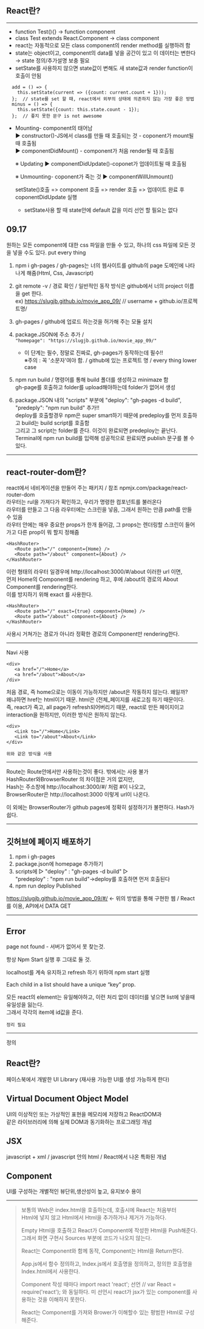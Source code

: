 ## React란?
***
 * function Test(){} → function component
 * class Test extends React.Component → class component
 * react는 자동적으로 모든 class component의 render method를 실행하려 함
 * state는 object이고, component의 data를 넣을 공간이 있고 이 데이터는 변한다 → state 정의/추가설명 보충 필요
 * setState를 사용하지 않으면 state값이 변해도 새 state값과 render function이 호출이 안됨
```
  add = () => {
    this.setState(current => ({count: current.count + 1}));
  };  // state를 set 할 때, react에서 외부의 상태에 의존하지 않는 가장 좋은 방법
  minus = () => {
    this.setState({count: this.state.count - 1});
  };  // 좋지 못한 문구 is not awesome
```

*  Mounting- component의 태어남  
    ▶ constructor()-JS에서 class를 만들 때 호출되는 것 - coponent가 mount될 때 호출됨  
    ▶ componentDidMount() - component가 처음 render될 때 호출됨

    ※ Updating
     ▶ componentDidUpdate()-coponet가 업데이트될 때 호출됨

    ※ Unmounting- coponent가 죽는 것
     ▶ componentWillUnmount()

   setState()호출 => component 호출 => render 호출 => 업데이트 완료 후 coponentDidUpdate 실행

   * setState사용 할 때 state안에 default 값을 미리 선언 할 필요는 없다  

## 09.17
 원하는 모든 component에 대한 css 파일을 만들 수 있고, 하나의 css 파일에 모든 것을 넣을 수도 있다. put every thing


  1. npm i gh-pages / gh-pages는 너의 웹사이트를 github의 page 도메인에 나타나게 해줌(Html, Css, Javascript)  


  2. git remote -v / 경로 확인 /  일반적인 동작 방식은 github에서 너의 project 이름을 get 한다.  
    ex) https://slugjb.github.io/movie_app_09/      // username + github.io/프로젝트명/ 
    

  3. gh-pages / github에 업로드 하는것을 허가해 주는 모듈 설치


  4. package.JSON에 주소 추가 / ` "homepage": "https://slugjb.github.io/movie_app_09/" `
        
        * 이 단계는 필수, 정말로 진짜로, gh-pages가 동작하는데 필수!!  
           ※주의 : 꼭 '소문자'여야 함. / github에 있는 프로젝트 명 / every thing lower case
           
  5. npm run build / 명령어를 통해 build 폴더를 생성하고 minimaze 함  
       gh-page를 호출하고 folder를 upload해야하는데 folder가 없어서 생성
         
         
  6.  package.JSON 내의 "scripts" 부분에 "deploy": "gh-pages -d build", "predeply": "npm run build" 추가!!  
     deploy를 호출할경우 npm은 super smart하기 때문에 predeploy를 먼저 호출하고 build는 build script를 호출함  
     그리고 그 script는 folder를 준다. 이것이 완료되면 predeploy는 끝난다.  
     Terminal에 npm run build를 입력해 성공적으로 완료되면 publish 문구를 볼 수 있다.

***
## react-router-dom란?
 react에서 네비게이션을 만들어 주는 패키지 / 참조 npmjx.com/package/react-router-dom  
라우터는 rul을 가져다가 확인하고, 우리가 명령한 컴포넌트를 불러온다  
라우터를 만들고 그 다음 라우터에는 스크린을 넣음, 그래서 원하는 만큼 path를 만들 수 있음  
라우터 안에는 매우 중요한 props가 한개 들어감, 그 props는 렌더링할 스크린이 들어가고 다른 prop이 뭐 할지 정해줌


```
<HashRouter>
   <Route path="/" component={Home} />
   <Route path="/about" component={About} />
</HashRouter>
```
  이런 형태의 라우터 일경우에 http://localhost:3000/#/about 이러한 url 이면,  
  먼저 Home의 Component를 rendering 하고, 후에 /about의 경로의 About Component를 rendering한다.  
  이를 방지하기 위해 exact 를 사용한다.
```
<HashRouter>
   <Route path="/" exact={true} component={Home} />
   <Route path="/about" component={About} />
</HashRouter>
```
   사용시 거쳐가는 경로가 아니라 정확한 경로의 Component만 rendering한다.
***
  Navi 사용
```
<div>
   <a href="/">Home</a>
   <a href="/about">About</a>
/div>
```
  처음 경로, 즉 home으로는 이동이 가능하지만 /about은 작동하지 않는다. 왜일까?   
  왜냐하면 href는 html이기 때문. html은 (전체_페이지를 새로고침 하기 때문이다.  
  즉, react가 죽고, all page가 refresh되어버리기 때문, react로 만든 페이지이고
  interaction을 원하지만, 이러한 방식은 원하지 않는다.
```
<div>
   <Link to="/">Home</Link>
   <Link to="/about">About</Link>
</div>
```
    위와 같은 방식을 사용
***
  Route는 Route안에서만 사용하는것이 좋다. 밖에서는 사용 불가  
 HashRouter와BrowserRouter 의 차이점은 거의 없지만,  
 Hash는 주소창에 http://localhost:3000/#/  처럼 #이 나오고,  
 BrowserRouter은 http://localhost:3000 이렇게 url이 나온다.
 
 이 외에는 BrowserRouter가 github pages에 정확히 설정하기가 불편하다. Hash가 쉽다.
    
***
## 깃허브에 페이지 배포하기
  1) npm i gh-pages
  2) package.json에 homepage 추가하기
  3) scripts에 ▷ "deploy" : "gh-pages -d build" ▷   
       "predeploy" : "npm run build"→deploy를 호출하면 먼저 호출된다
 4) npm run deploy Published

   https://slugjb.github.io/movie_app_09/#/  ← 위의 방법을 통해 구현한 웹 / React를 이용, API에서 DATA GET
     
***
  ##  Error

   page not found - 서버가 없어서 못 찾는것.

   항상 Npm Start 실행 후 그대로 둘 것.

   localhost를 계속 유지하고 refresh 하기 위하여 npm start 실행

   Each child in a list should have a unique “key” prop.

   모든 react의 element는 유일해야하고, 이런 처리 없이 데이터를 넣으면 list에 넣을때 유일성을 잃는다.  
   그래서 각각의 item에 id값을 준다.

   `정리 필요`

***

  정의
 
## React란?
  페이스북에서 개발한 UI Library (재사용 가능한 UI를 생성 가능하게 한다)
  
## Virtual Document Object Model
  UI의 이상적인 또는 가상적인 표현을 메모리에 저장하고 ReactDOM과  
  같은 라이브러리에 의해 실제 DOM과 동기화하는 프로그래밍 개념

## JSX
  javascript + xml / javascript 안의 html / React에서 나온 특화된 개념

## Component
   UI를 구성하는 개별적인 뷰단위,생산성이 높고, 유지보수 용이
***
> 보통의 Web은 index.html을 호출하는데, 호출시에 React는 처음부터  
> Html에 넣지 않고 Html에서 Html을 추가하거나 제거가 가능하다.
>
> Empty Html을 호출하고 React가 Component에 작성한 Html을 Push해준다.
> 그래서 화면 구현시 Sources 부분에 코드가 나오지 않는다.
> 
> React는 Component와 함께 동작, Component는 Html을 Return한다.
> 
> App.js에서 함수 정의하고, Index.js에서 호출명을 정의하고, 정의한 호출명을 Index.html에서 사용한다.
> 
> Component 작성 때마다 import react 'react'; 선언  // var React = require('react'); 와 동일하다.
> 미 선언시 react가 jsx가 있는 component를 사용하는 것을 이해하지 못한다.
> 
> React는 Component를 가져와 Brower가 이해할수 있는 평범한 Html로 구성해준다.
